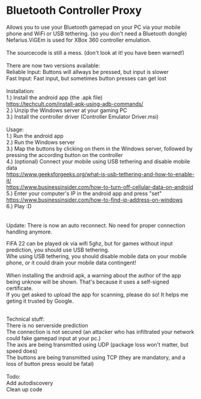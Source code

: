 # Bluetooth Controller Proxy
Allows you to use your Bluetooth gamepad on your PC via your mobile phone and WiFi or USB tethering. (so you don't need a Bluetooth dongle)<br>
Nefarius.ViGEm is used for XBox 360 controller emulation.<br>
<br>
The sourcecode is still a mess. (don't look at it! you have been warned!) <br>
<br>
There are now two versions available:<br>
Reliable Input: Buttons will allways be pressed, but input is slower<br>
Fast Input: Fast input, but sometimes button presses can get lost<br>
<br>
Installation:<br>
1.) Install the android app (the .apk file)<br>
https://techcult.com/install-apk-using-adb-commands/<br>
2.) Unzip the Windows server at your gaming PC<br>
3.) Install the controller driver (Controller Emulator Driver.msi)<br>
<br>
Usage:<br>
1.) Run the android app<br>
2.) Run the Windows server<br>
3.) Map the buttons by clicking on them in the Windows server, followed by pressing the according button on the controller<br>
4.) (optional) Connect your mobile using USB tethering and disable mobile data<br>
https://www.geeksforgeeks.org/what-is-usb-tethering-and-how-to-enable-it/<br>
https://www.businessinsider.com/how-to-turn-off-cellular-data-on-android<br>
5.) Enter your computer's IP in the android app and press "set"<br>
https://www.businessinsider.com/how-to-find-ip-address-on-windows<br>
6.) Play :D<br>
<br>
<br>
Update:
There is now an auto reconnect. No need for proper connection handling anymore.

FIFA 22 can be played ok via wifi 5ghz, but for games without input prediction, you should use USB tethering.<br>
Whe using USB tethering, you should disable mobile data on your mobile phone, or it could drain your mobile data contingent!<br>
<br>
When installing the android apk, a warning about the author of the app being unknow will be shown. That's because it uses a self-signed certificate.<br>
If you get asked to upload the app for scanning, please do so! It helps me geting it trusted by Google.<br>


<br>
Technical stuff:<br>
There is no serverside prediction<br>
The connection is not secured (an attacker who has infiltrated your network could fake gamepad input at your pc.)<br>
The axis are being transmitted using UDP (package loss won't matter, but speed does)<br>
The buttons are being transmitted using TCP (they are mandatory, and a loss of button press would be fatal)<br>
<br>
Todo:<br>
Add autodiscovery<br>
Clean up code
